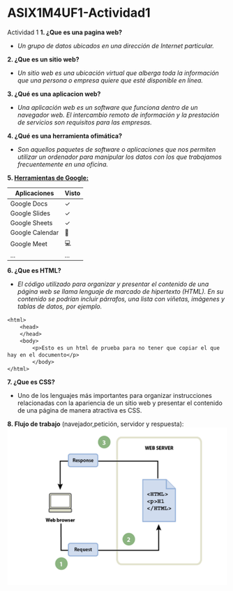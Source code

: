 # ASIX1M4UF1-Actividad1
Actividad 1
**1. ¿Que es una pagina web?**
- *Un grupo de datos ubicados en una dirección de Internet particular.*

**2. ¿Que es un sitio web?**
- *Un sitio web es una ubicación virtual que alberga toda la información que una persona o empresa quiere que esté disponible en línea.*

**3. ¿Qué es una aplicacion web?**
- *Una aplicación web es un software que funciona dentro de un navegador web. El intercambio remoto de información y la prestación de servicios son requisitos para las empresas.*

**4. ¿Qué es una herramienta ofimática?**
- *Son aquellos paquetes de software o aplicaciones que nos permiten utilizar un ordenador para manipular los datos con los que trabajamos frecuentemente en una oficina.*

**5. [Herramientas de Google:](https://google.com "enlace a google")**

|**Aplicaciones**|**Visto**|
|--------------|-----|
|Google Docs|✓|
|Google Slides|✓|
|Google Sheets|✓|
|Google Calendar|📅|
|Google Meet|💻|
|...|...|

**6. ¿Que es HTML?**
- *El código utilizado para organizar y presentar el contenido de una página web se llama lenguaje de marcado de hipertexto (HTML). En su contenido se podrían incluir párrafos, una lista con viñetas, imágenes y tablas de datos, por ejemplo.*

```
<html>
    <head>
    </head>
    <body>
        <p>Esto es un html de prueba para no tener que copiar el que hay en el documento</p>
        </body>
</html>
```
**7. ¿Que es CSS?**
- Uno de los lenguajes más importantes para organizar instrucciones relacionadas con la apariencia de un sitio web y presentar el contenido de una página de manera atractiva es CSS.

**8. Flujo de trabajo** (navejador,petición, servidor y respuesta):
![Imagen del flujo](https://github.com/MarcosJesuites/ASIX1M4UF1-Actividad1/blob/40423b1011971970f6cbff718dbac77496beae5a/Flujo%20de%20Primera%20actvidad.png "flujo")
